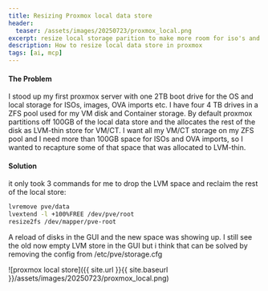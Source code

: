 ```yaml
---
title: Resizing Proxmox local data store
header:
  teaser: /assets/images/20250723/proxmox_local.png
excerpt: resize local storage parition to make more room for iso's and imports
description: How to resize local data store in proxmox 
tags: [ai, mcp]
---
```


#### The Problem

I stood up my first proxmox server with one 2TB boot drive for the OS and local storage for ISOs, images, OVA imports etc. I have four 4 TB drives in a ZFS pool used for my VM disk and Container storage.  By default proxmox partitions off 100GB of the local data store and the allocates the rest of the disk as LVM-thin store for VM/CT.  I want all my VM/CT storage on my ZFS pool and I need more than 100GB space for ISOs and OVA imports, so I wanted to recapture some of that space that was allocated to LVM-thin. 

#### Solution
it only took 3 commands for me to drop the LVM space and reclaim the rest of the local store: 

```bash
lvremove pve/data
lvextend -l +100%FREE /dev/pve/root
resize2fs /dev/mapper/pve-root 
```
A reload of disks in the GUI and the new space was showing up.  I still see the old now empty LVM store in the GUI but i think that can be solved by removing the config from /etc/pve/storage.cfg

![proxmox local store]({{ site.url }}{{ site.baseurl }}/assets/images/20250723/proxmox_local.png) 


